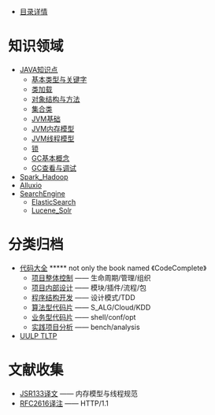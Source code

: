 * [目录详情](SUMMARY.md)

# 知识领域
* [JAVA知识点](lang/javaBasic.md)
   * [基本类型与关键字](javaBasic/typeKeywords.md)
   * [类加载](javaBasic/clazzLoader.md)
   * [对象结构与方法](javaBasic/inObjects.md)
   * [集合类](javaBasic/collections.md)
   * [JVM基础](javaBasic/JVMStartup.md)
   * [JVM内存模型](javaBasic/JVM_RAM.md)
   * [JVM线程模型](javaBasic/JVM_Thread.md)
   * [锁](javaBasic/locker.md)
   * [GC基本概念](javaBasic/JVM_GC.md)
   * [GC查看与调试](javaBasic/JVM_GC.md)
* [Spark_Hadoop](cloud/Spark_Hadoop.md)
* [Alluxio](cloud/Alluxio.md)
* [SearchEngine](SE/all.md)
    * [ElasticSearch](SE/ElastisSearch.md)
    * [Lucene_Solr](SE/LuceneSlor.md)
  
# 分类归档
* [代码大全](codecomplete/KeyContent.md)   ***** not only the book named 《CodeComplete》
    * [项目整体控制](codecomplete/s1.md) —— 生命周期/管理/组织
    * [项目内部设计](codecomplete/s2.md) —— 模块/插件/流程/包
    * [程序结构开发](codecomplete/s3.md) —— 设计模式/TDD
    * [算法型代码片](codecomplete/s4.md) —— S_ALG/Cloud/KDD
    * [业务型代码片](codecomplete/s5.md) —— shell/conf/opt
    * [实践项目分析](codecomplete/s6.md) —— bench/analysis
* [UULP TLTP](Linux/linux.md)    
    
# 文献收集
* [JSR133译文](doc/jsr133.md) —— 内存模型与线程规范
* [RFC2616译注](doc/rfc2616.md) —— HTTP/1.1